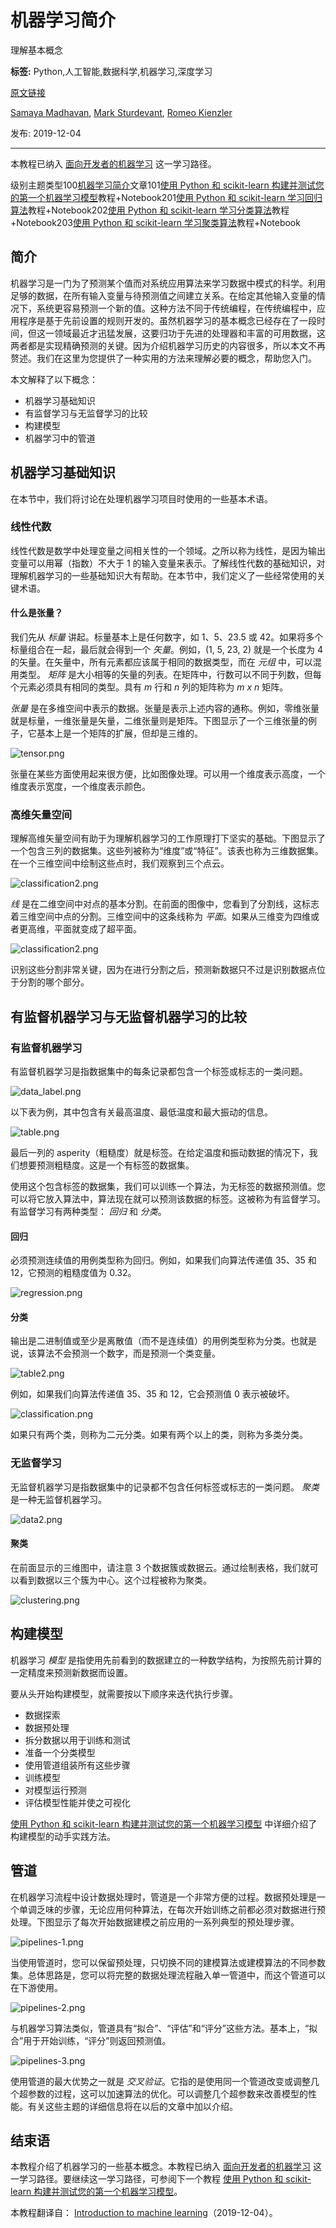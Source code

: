 # 机器学习简介
理解基本概念

**标签:** Python,人工智能,数据科学,机器学习,深度学习

[原文链接](https://developer.ibm.com/zh/articles/introduction-to-machine-learning/)

[Samaya Madhavan](https://developer.ibm.com/zh/profiles/smadhava), [Mark Sturdevant](https://developer.ibm.com/zh/profiles/mark.sturdevant), [Romeo Kienzler](https://developer.ibm.com/zh/profiles/romeo.kienzler)

发布: 2019-12-04

* * *

本教程已纳入 [面向开发者的机器学习](https://developer.ibm.com/cn/blog/2019/learning-path-machine-learning-for-developers/) 这一学习路径。

级别主题类型100[机器学习简介](https://www.ibm.com/developerworks/cn/analytics/library/introduction-to-machine-learning/index.html)文章101[使用 Python 和 scikit-learn 构建并测试您的第一个机器学习模型](https://www.ibm.com/developerworks/cn/analytics/library/build-and-test-your-first-machine-learning-model-using-python-and-scikit-learn/index.html)教程+Notebook201[使用 Python 和 scikit-learn 学习回归算法](https://www.ibm.com/developerworks/cn/analytics/library/learn-regression-algorithms-using-python-and-scikit-learn/index.html)教程+Notebook202[使用 Python 和 scikit-learn 学习分类算法](https://www.ibm.com/developerworks/cn/analytics/library/learn-classification-algorithms-using-python-and-scikit-learn/index.html)教程+Notebook203[使用 Python 和 scikit-learn 学习聚类算法](https://www.ibm.com/developerworks/cn/analytics/library/learn-clustering-algorithms-using-python-and-scikit-learn/index.html)教程+Notebook

## 简介

机器学习是一门为了预测某个值而对系统应用算法来学习数据中模式的科学。利用足够的数据，在所有输入变量与待预测值之间建立关系。在给定其他输入变量的情况下，系统更容易预测一个新的值。这种方法不同于传统编程，在传统编程中，应用程序是基于先前设置的规则开发的。虽然机器学习的基本概念已经存在了一段时间，但这一领域最近才迅猛发展，这要归功于先进的处理器和丰富的可用数据，这两者都是实现精确预测的关键。因为介绍机器学习历史的内容很多，所以本文不再赘述。我们在这里为您提供了一种实用的方法来理解必要的概念，帮助您入门。

本文解释了以下概念：

- 机器学习基础知识
- 有监督学习与无监督学习的比较
- 构建模型
- 机器学习中的管道

## 机器学习基础知识

在本节中，我们将讨论在处理机器学习项目时使用的一些基本术语。

### 线性代数

线性代数是数学中处理变量之间相关性的一个领域。之所以称为线性，是因为输出变量可以用幂（指数）不大于 1 的输入变量来表示。了解线性代数的基础知识，对理解机器学习的一些基础知识大有帮助。在本节中，我们定义了一些经常使用的关键术语。

#### 什么是张量？

我们先从 _标量_ 讲起。标量基本上是任何数字，如 1、5、23.5 或 42。如果将多个标量组合在一起，最后就会得到一个 _矢量_。例如，(1, 5, 23, 2) 就是一个长度为 4 的矢量。在矢量中，所有元素都应该属于相同的数据类型，而在 _元组_ 中，可以混用类型。 _矩阵_ 是大小相等的矢量的列表。在矩阵中，行数可以不同于列数，但每个元素必须具有相同的类型。具有 _m_ 行和 _n_ 列的矩阵称为 _m x n_ 矩阵。

_张量_ 是在多维空间中表示的数据。张量是表示上述内容的通称。例如，零维张量就是标量，一维张量是矢量，二维张量则是矩阵。下图显示了一个三维张量的例子，它基本上是一个矩阵的扩展，但却是三维的。

![tensor.png](../ibm_articles_img/introduction-to-machine-learning_images_tensor.png)

张量在某些方面使用起来很方便，比如图像处理。可以用一个维度表示高度，一个维度表示宽度，一个维度表示颜色。

### 高维矢量空间

理解高维矢量空间有助于为理解机器学习的工作原理打下坚实的基础。下图显示了一个包含三列的数据集。这些列被称为“维度”或“特征”。该表也称为三维数据集。在一个三维空间中绘制这些点时，我们观察到三个点云。

![classification2.png](../ibm_articles_img/introduction-to-machine-learning_images_classification2.png)

_线_ 是在二维空间中对点的基本分割。在前面的图像中，您看到了分割线，这标志着三维空间中点的分割。三维空间中的这条线称为 _平面_。如果从三维变为四维或者更高维，平面就变成了超平面。

![classification2.png](../ibm_articles_img/introduction-to-machine-learning_images_3d1.png)

识别这些分割非常关键，因为在进行分割之后，预测新数据只不过是识别数据点位于分割的哪个部分。

## 有监督机器学习与无监督机器学习的比较

### 有监督机器学习

有监督机器学习是指数据集中的每条记录都包含一个标签或标志的一类问题。

![data_label.png](../ibm_articles_img/introduction-to-machine-learning_images_data_label.png)

以下表为例，其中包含有关最高温度、最低温度和最大振动的信息。

![table.png](../ibm_articles_img/introduction-to-machine-learning_images_table.png)

最后一列的 asperity（粗糙度）就是标签。在给定温度和振动数据的情况下，我们想要预测粗糙度。这是一个有标签的数据集。

使用这个包含标签的数据集，我们可以训练一个算法，为无标签的数据预测值。您可以将它放入算法中，算法现在就可以预测该数据的标签。这被称为有监督学习。有监督学习有两种类型： _回归_ 和 _分类_。

#### 回归

必须预测连续值的用例类型称为回归。例如，如果我们向算法传递值 35、35 和 12，它预测的粗糙度值为 0.32。

![regression.png](../ibm_articles_img/introduction-to-machine-learning_images_regression.png)

#### 分类

输出是二进制值或至少是离散值（而不是连续值）的用例类型称为分类。也就是说，该算法不会预测一个数字，而是预测一个类变量。

![table2.png](../ibm_articles_img/introduction-to-machine-learning_images_table2.png)

例如，如果我们向算法传递值 35、35 和 12，它会预测值 0 表示被破坏。

![classification.png](../ibm_articles_img/introduction-to-machine-learning_images_classification.png)

如果只有两个类，则称为二元分类。如果有两个以上的类，则称为多类分类。

### 无监督学习

无监督机器学习是指数据集中的记录都不包含任何标签或标志的一类问题。 _聚类_ 是一种无监督机器学习。

![data2.png](../ibm_articles_img/introduction-to-machine-learning_images_data2.png)

#### 聚类

在前面显示的三维图中，请注意 3 个数据簇或数据云。通过绘制表格，我们就可以看到数据以三个簇为中心。这个过程被称为聚类。

![clustering.png](../ibm_articles_img/introduction-to-machine-learning_images_clustering.png)

## 构建模型

机器学习 _模型_ 是指使用先前看到的数据建立的一种数学结构，为按照先前计算的一定精度来预测新数据而设置。

要从头开始构建模型，就需要按以下顺序来迭代执行步骤。

- 数据探索
- 数据预处理
- 拆分数据以用于训练和测试
- 准备一个分类模型
- 使用管道组装所有这些步骤
- 训练模型
- 对模型运行预测
- 评估模型性能并使之可视化

[使用 Python 和 scikit-learn 构建并测试您的第一个机器学习模型](https://www.ibm.com/developerworks/cn/analytics/library/build-and-test-your-first-machine-learning-model-using-python-and-scikit-learn/index.html) 中详细介绍了构建模型的动手实践方法。

## 管道

在机器学习流程中设计数据处理时，管道是一个非常方便的过程。数据预处理是一个单调乏味的步骤，无论应用何种算法，在每次开始训练之前都必须对数据进行预处理。下图显示了每次开始数据建模之前应用的一系列典型的预处理步骤。

![pipelines-1.png](../ibm_articles_img/introduction-to-machine-learning_images_pipelines-1.png)

当使用管道时，您可以保留预处理，只切换不同的建模算法或建模算法的不同参数集。总体思路是，您可以将完整的数据处理流程融入单一管道中，而这个管道可以在下游使用。

![pipelines-2.png](../ibm_articles_img/introduction-to-machine-learning_images_pipelines-2.png)

与机器学习算法类似，管道具有“拟合”、“评估”和“评分”这些方法。基本上，“拟合”用于开始训练，“评分”则返回预测值。

![pipelines-3.png](../ibm_articles_img/introduction-to-machine-learning_images_pipelines-3.png)

使用管道的最大优势之一就是 _交叉验证_。它指的是使用同一个管道改变或调整几个超参数的过程，这可以加速算法的优化。可以调整几个超参数来改善模型的性能。有关这些主题的详细信息将在以后的文章中加以介绍。

## 结束语

本教程介绍了机器学习的一些基本概念。本教程已纳入 [面向开发者的机器学习](https://developer.ibm.com/cn/blog/2019/learning-path-machine-learning-for-developers/) 这一学习路径。要继续这一学习路径，可参阅下一个教程 [使用 Python 和 scikit-learn 构建并测试您的第一个机器学习模型](https://www.ibm.com/developerworks/cn/analytics/library/build-and-test-your-first-machine-learning-model-using-python-and-scikit-learn/index.html)。

本教程翻译自： [Introduction to machine learning](https://developer.ibm.com/articles/introduction-to-machine-learning/)（2019-12-04）。